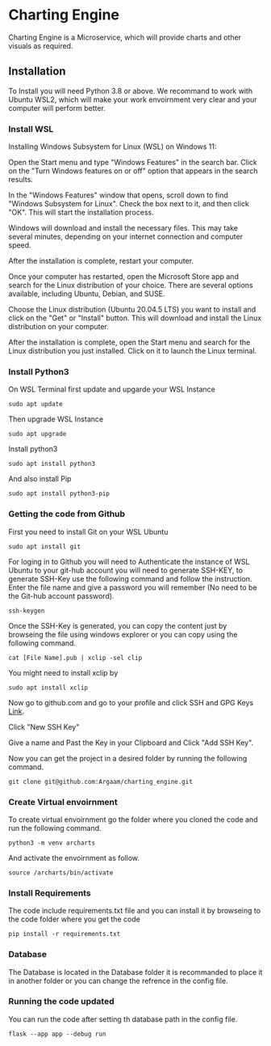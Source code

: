 # Charting Engine
Charting Engine is a Microservice, which will provide charts and other visuals as required.

## Installation

To Install you will need Python 3.8 or above. We recommand to work with Ubuntu WSL2, which will make your work envoirnment very clear and your computer will perform better.

### Install WSL

Installing Windows Subsystem for Linux (WSL) on Windows 11:

Open the Start menu and type "Windows Features" in the search bar. Click on the "Turn Windows features on or off" option that appears in the search results.

In the "Windows Features" window that opens, scroll down to find "Windows Subsystem for Linux". Check the box next to it, and then click "OK". This will start the installation process.

Windows will download and install the necessary files. This may take several minutes, depending on your internet connection and computer speed.

After the installation is complete, restart your computer.

Once your computer has restarted, open the Microsoft Store app and search for the Linux distribution of your choice. There are several options available, including Ubuntu, Debian, and SUSE.

Choose the Linux distribution (Ubuntu 20.04.5 LTS) you want to install  and click on the "Get" or "Install" button. This will download and install the Linux distribution on your computer.

After the installation is complete, open the Start menu and search for the Linux distribution you just installed. Click on it to launch the Linux terminal.


### Install Python3

On WSL Terminal first update and upgarde your WSL Instance

```
sudo apt update
```
Then upgrade WSL Instance
```
sudo apt upgrade
```

Install python3
```
sudo apt install python3
```
And also install Pip
```
sudo apt install python3-pip
```
### Getting the code from Github
First you need to install Git on your WSL Ubuntu
```
sudo apt install git
```

For loging in to Github you will need to Authenticate the instance of WSL Ubuntu to your git-hub account you will need to generate SSH-KEY, to generate SSH-Key use the following command and follow the instruction. Enter the file name and give a password you will remember (No need to be the Git-hub account password).
```
ssh-keygen
```

Once the SSH-Key is generated, you can copy the content just by browseing the file using windows explorer or you can copy using the following command.

```
cat [File Name].pub | xclip -sel clip
```

You might need to install xclip by 

```
sudo apt install xclip
```

Now go to github.com and go to your profile and click SSH and GPG Keys [Link](https://github.com/settings/keys).

Click "New SSH Key"

Give a name and Past the Key in your Clipboard and Click "Add SSH Key".

Now you can get the project in a desired folder by running the following command.

```
git clone git@github.com:Argaam/charting_engine.git
```
### Create Virtual envoirnment
To create virtual envoirnment go the folder where you cloned the code and run the following command.
```
python3 -m venv archarts
```

And activate the envoirnment as follow.

```
source /archarts/bin/activate
```

### Install Requirements

The code include requirements.txt file and you can install it by browseing to the code folder where you get the code 
```
pip install -r requirements.txt
```
### Database 
The Database is located in the Database folder it is recommanded to place it in another folder or you can change the refrence in the config file.

### Running the code updated
You can run the code after setting th database path in the config file.
```
flask --app app --debug run
```


